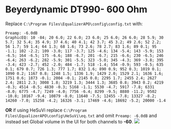 # Beyerdynamic DT990- 600 Ohm
Replace `C:\Program Files\EqualizerAPO\config\config.txt` with:
```
Preamp: -6.0dB
GraphicEQ: 10 -84; 20 6.0; 22 6.0; 23 6.0; 25 6.0; 26 6.0; 28 5.9; 30 5.7; 32 5.4; 35 4.9; 37 4.6; 40 4.1; 42 3.7; 45 3.2; 49 2.6; 52 2.2; 56 1.7; 59 1.4; 64 1.3; 68 1.6; 73 2.6; 78 2.7; 83 1.6; 89 0.1; 95 -1.1; 102 -2.2; 109 -3.0; 117 -3.7; 125 -4.6; 134 -5.4; 143 -5.9; 153 -6.5; 164 -6.5; 175 -6.6; 188 -6.7; 201 -6.7; 215 -6.6; 230 -6.5; 246 -6.4; 263 -6.2; 282 -5.9; 301 -5.5; 323 -5.0; 345 -4.3; 369 -3.8; 395 -3.4; 423 -2.7; 452 -2.0; 484 -1.7; 518 -1.4; 554 -0.9; 593 -0.5; 635 0.1; 679 0.7; 726 1.3; 777 1.7; 832 1.6; 890 0.9; 952 0.3; 1019 0.1; 1090 0.2; 1167 0.8; 1248 1.5; 1336 1.9; 1429 2.0; 1529 2.1; 1636 1.6; 1751 0.6; 1873 -0.1; 2004 -0.1; 2145 0.8; 2295 1.7; 2455 2.4; 2627 2.4; 2811 2.3; 3008 1.8; 3219 1.3; 3444 1.3; 3685 0.8; 3943 0.2; 4219 -0.3; 4514 -0.5; 4830 -0.3; 5168 -1.1; 5530 -4.7; 5917 -7.8; 6331 -8.0; 6775 -4.7; 7249 -4.0; 7756 -6.4; 8299 -9.5; 8880 -11.2; 9502 -10.8; 10167 -9.4; 10879 -8.0; 11640 -7.5; 12455 -7.8; 13327 -8.2; 14260 -7.0; 15258 -4.2; 16326 -3.1; 17469 -4.6; 18692 -5.2; 20000 -1.4
```
**OR** if using HeSuVi replace `C:\Program Files\EqualizerAPO\config\HeSuVi\eq.txt` and omit `Preamp: -6.0dB` and instead set Global volume in the UI for both channels to **-60**.
![](https://raw.githubusercontent.com/jaakkopasanen/AutoEq/master/results/Sonoma%20Model%20One/headphoncecom/onear/Beyerdynamic%20DT990-%20600%20Ohm/Beyerdynamic%20DT990-%20600%20Ohm.png)